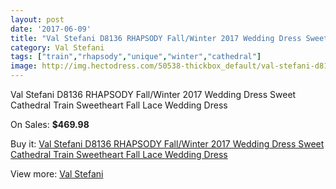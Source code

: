 ```yaml
---
layout: post
date: '2017-06-09'
title: "Val Stefani D8136 RHAPSODY Fall/Winter 2017 Wedding Dress Sweet Cathedral Train Sweetheart Fall Lace Wedding Dress"
category: Val Stefani
tags: ["train","rhapsody","unique","winter","cathedral"]
image: http://img.hectodress.com/50538-thickbox_default/val-stefani-d8136-rhapsody-fall-winter-2017-wedding-dress-sweet-cathedral-train-sweetheart-fall-lace-wedding-dress.jpg
---
```

Val Stefani D8136 RHAPSODY Fall/Winter 2017 Wedding Dress Sweet Cathedral Train Sweetheart Fall Lace Wedding Dress

On Sales: **$469.98**
<a href="https://www.hectodress.com/val-stefani/16020-val-stefani-d8136-rhapsody-fall-winter-2017-wedding-dress-sweet-cathedral-train-sweetheart-fall-lace-wedding-dress.html"><amp-img layout="responsive" width="600" height="600" src="//img.hectodress.com/50538-thickbox_default/val-stefani-d8136-rhapsody-fall-winter-2017-wedding-dress-sweet-cathedral-train-sweetheart-fall-lace-wedding-dress.jpg" alt="Val Stefani D8136 RHAPSODY Fall/Winter 2017 Wedding Dress Sweet Cathedral Train Sweetheart Fall Lace Wedding Dress 0" /></a>
<a href="https://www.hectodress.com/val-stefani/16020-val-stefani-d8136-rhapsody-fall-winter-2017-wedding-dress-sweet-cathedral-train-sweetheart-fall-lace-wedding-dress.html"><amp-img layout="responsive" width="600" height="600" src="//img.hectodress.com/50542-thickbox_default/val-stefani-d8136-rhapsody-fall-winter-2017-wedding-dress-sweet-cathedral-train-sweetheart-fall-lace-wedding-dress.jpg" alt="Val Stefani D8136 RHAPSODY Fall/Winter 2017 Wedding Dress Sweet Cathedral Train Sweetheart Fall Lace Wedding Dress 1" /></a>
<a href="https://www.hectodress.com/val-stefani/16020-val-stefani-d8136-rhapsody-fall-winter-2017-wedding-dress-sweet-cathedral-train-sweetheart-fall-lace-wedding-dress.html"><amp-img layout="responsive" width="600" height="600" src="//img.hectodress.com/50541-thickbox_default/val-stefani-d8136-rhapsody-fall-winter-2017-wedding-dress-sweet-cathedral-train-sweetheart-fall-lace-wedding-dress.jpg" alt="Val Stefani D8136 RHAPSODY Fall/Winter 2017 Wedding Dress Sweet Cathedral Train Sweetheart Fall Lace Wedding Dress 2" /></a>
<a href="https://www.hectodress.com/val-stefani/16020-val-stefani-d8136-rhapsody-fall-winter-2017-wedding-dress-sweet-cathedral-train-sweetheart-fall-lace-wedding-dress.html"><amp-img layout="responsive" width="600" height="600" src="//img.hectodress.com/50540-thickbox_default/val-stefani-d8136-rhapsody-fall-winter-2017-wedding-dress-sweet-cathedral-train-sweetheart-fall-lace-wedding-dress.jpg" alt="Val Stefani D8136 RHAPSODY Fall/Winter 2017 Wedding Dress Sweet Cathedral Train Sweetheart Fall Lace Wedding Dress 3" /></a>
<a href="https://www.hectodress.com/val-stefani/16020-val-stefani-d8136-rhapsody-fall-winter-2017-wedding-dress-sweet-cathedral-train-sweetheart-fall-lace-wedding-dress.html"><amp-img layout="responsive" width="600" height="600" src="//img.hectodress.com/50539-thickbox_default/val-stefani-d8136-rhapsody-fall-winter-2017-wedding-dress-sweet-cathedral-train-sweetheart-fall-lace-wedding-dress.jpg" alt="Val Stefani D8136 RHAPSODY Fall/Winter 2017 Wedding Dress Sweet Cathedral Train Sweetheart Fall Lace Wedding Dress 4" /></a>

Buy it: [Val Stefani D8136 RHAPSODY Fall/Winter 2017 Wedding Dress Sweet Cathedral Train Sweetheart Fall Lace Wedding Dress](https://www.hectodress.com/val-stefani/16020-val-stefani-d8136-rhapsody-fall-winter-2017-wedding-dress-sweet-cathedral-train-sweetheart-fall-lace-wedding-dress.html "Val Stefani D8136 RHAPSODY Fall/Winter 2017 Wedding Dress Sweet Cathedral Train Sweetheart Fall Lace Wedding Dress")

View more: [Val Stefani](https://www.hectodress.com/308-val-stefani "Val Stefani")